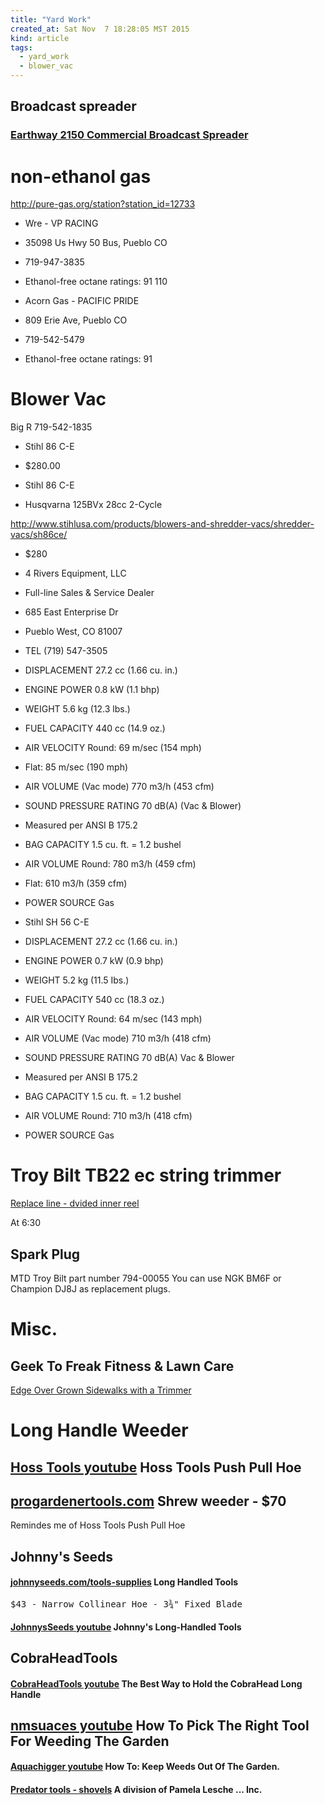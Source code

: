```yaml
---
title: "Yard Work"
created_at: Sat Nov  7 18:28:05 MST 2015
kind: article
tags:
  - yard_work
  - blower_vac
---
```


<h2>Broadcast spreader</h2>

<h3>
  <a href="http://earthway.com/product/2150-commercial-broadcast-spreader.ashx" target="_blank">Earthway 2150 Commercial Broadcast Spreader</a>
</h3>
	
# non-ethanol gas

http://pure-gas.org/station?station_id=12733

* Wre - VP RACING
* 35098 Us Hwy 50 Bus, Pueblo CO
* 719-947-3835
* Ethanol-free octane ratings: 91 110 

* Acorn Gas - PACIFIC PRIDE
* 809 Erie Ave, Pueblo CO
* 719-542-5479
* Ethanol-free octane ratings: 91 

# Blower Vac

Big R
719-542-1835

* Stihl 86 C-E
* $280.00


* Stihl 86 C-E
* Husqvarna 125BVx 28cc 2-Cycle

http://www.stihlusa.com/products/blowers-and-shredder-vacs/shredder-vacs/sh86ce/

* $280
* 4 Rivers Equipment, LLC
* Full-line Sales & Service Dealer 
* 685 East Enterprise Dr 
* Pueblo West, CO 81007 
* TEL (719) 547-3505


* DISPLACEMENT 	27.2 cc (1.66 cu. in.)
* ENGINE POWER 	0.8 kW (1.1 bhp)
* WEIGHT 	5.6 kg (12.3 lbs.)
* FUEL CAPACITY 	440 cc (14.9 oz.)
* AIR VELOCITY 	Round: 69 m/sec (154 mph)
* Flat: 85 m/sec (190 mph)
* AIR VOLUME (Vac mode) 	770 m3/h (453 cfm)
* SOUND PRESSURE RATING 	70 dB(A) (Vac & Blower)
* Measured per ANSI B 175.2
* BAG CAPACITY 	1.5 cu. ft. = 1.2 bushel
* AIR VOLUME 	Round: 780 m3/h (459 cfm)
* Flat: 610 m3/h (359 cfm)
* POWER SOURCE 	Gas 

* Stihl SH 56 C-E
* DISPLACEMENT 	27.2 cc (1.66 cu. in.)
* ENGINE POWER 	0.7 kW (0.9 bhp)
* WEIGHT 	5.2 kg (11.5 Ibs.)
* FUEL CAPACITY 	540 cc (18.3 oz.)
* AIR VELOCITY 	Round: 64 m/sec (143 mph)
* AIR VOLUME (Vac mode) 	710 m3/h (418 cfm)
* SOUND PRESSURE RATING 	70 dB(A) Vac & Blower
* Measured per ANSI B 175.2
* BAG CAPACITY 	1.5 cu. ft. = 1.2 bushel
* AIR VOLUME 	Round: 710 m3/h (418 cfm)
* POWER SOURCE 	Gas 

# Troy Bilt TB22 ec string trimmer


<a href="https://www.youtube.com/watch?v=Gn8r7GfTTfQ" target="_blank">Replace line - dvided inner reel</a>

At 6:30

<h2>Spark Plug</h2>

MTD Troy Bilt  part number 794-00055
You can use NGK BM6F  or Champion DJ8J as replacement plugs.

# Misc.

## Geek To Freak Fitness & Lawn Care

<a href="https://www.youtube.com/watch?v=A4uKSU3z_5o" target="_blank">Edge Over Grown Sidewalks with a Trimmer</a>

<h1>Long Handle Weeder</h1>


<h2>
  <a href="https://www.youtube.com/watch?v=j4yoYTn0KjQ" target="_blank">Hoss Tools youtube</a>
  Hoss Tools Push Pull Hoe
</h2>

<h2>
  <a href="http://www.progardenertools.com/" target="_blank">progardenertools.com</a>
  Shrew weeder - $70
</h2>

Remindes me of Hoss Tools Push Pull Hoe

<h2>
Johnny's Seeds
</h2>

<h4>
  <a href="http://www.johnnyseeds.com/tools-supplies/long-handled-tools/" target="_blank">johnnyseeds.com/tools-supplies</a>
  Long Handled Tools
</h4>

<pre>
$43 - Narrow Collinear Hoe - 3¾" Fixed Blade
</pre>

<h4>
  <a href="https://www.youtube.com/watch?v=q6w-UteF9Z4" target="_blank">JohnnysSeeds youtube</a>
  Johnny's Long-Handled Tools
</h4>

<h2>CobraHeadTools</h2>

<h4>
  <a href="https://www.youtube.com/watch?v=b-zX7QfdoTQ" target="_blank">CobraHeadTools youtube</a>
  The Best Way to Hold the CobraHead Long Handle
</h4>

<h2>
  <a href="https://www.youtube.com/watch?v=VYRH5Gn2Wbg" target="_blank">nmsuaces youtube</a>
  How To Pick The Right Tool For Weeding The Garden
</h2>

<h4>
  <a href="https://www.youtube.com/watch?v=nvOfBKMEinE" target="_blank">Aquachigger youtube</a>
  How To: Keep Weeds Out Of The Garden.
<h4>

<h4>
  <a href="https://www.predatortools.com/collections/shovels" target="_blank">Predator tools - shovels</a>
  A division of Pamela Lesche ... Inc.
</h4>

<!--
html boilerplate
<a href="" target="_blank"></a>
<a name=""></a>
<img src="" width="400px">
<ul>
  <li></li>
</ul>
<pre>
</pre>
<pre><code>
</code></pre>
<math xmlns='http://www.w3.org/1998/Math/MathML' display='block'>
</math>
-->
